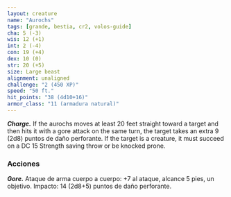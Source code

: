 ```yaml
---
layout: creature
name: "Aurochs"
tags: [grande, bestia, cr2, volos-guide]
cha: 5 (-3)
wis: 12 (+1)
int: 2 (-4)
con: 19 (+4)
dex: 10 (0)
str: 20 (+5)
size: Large beast
alignment: unaligned
challenge: "2 (450 XP)"
speed: "50 ft."
hit_points: "38 (4d10+16)"
armor_class: "11 (armadura natural)"
---
```


***Charge.*** If the aurochs moves at least 20 feet straight toward a target and then hits it with a gore attack on the same turn, the target takes an extra 9 (2d8) puntos de daño perforante. If the target is a creature, it must succeed on a DC 15 Strength saving throw or be knocked prone.

### Acciones

***Gore.*** Ataque de arma cuerpo a cuerpo: +7 al ataque, alcance 5 pies, un objetivo. Impacto: 14 (2d8+5) puntos de daño perforante.